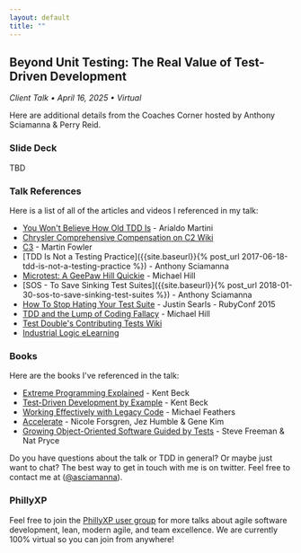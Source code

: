 ```yaml
---
layout: default
title: ""
---
```

## Beyond Unit Testing: The Real Value of Test-Driven Development 
_Client Talk &bull; April 16, 2025 &bull; Virtual_

Here are additional details from the Coaches Corner hosted by Anthony Sciamanna & Perry Reid. 

### Slide Deck
TBD
<script async class="speakerdeck-embed" data-id="9b8a96643a5b48cfa25c687611b02a4b" data-ratio="1.77777777777778" src="//speakerdeck.com/assets/embed.js"></script>

### Talk References

Here is a list of all of the articles and videos I referenced in my talk:

* [You Won't Believe How Old TDD Is](https://arialdomartini.wordpress.com/2012/07/20/you-wont-believe-how-old-tdd-is/) - Arialdo Martini
* [Chrysler Comprehensive Compensation on C2 Wiki](http://wiki.c2.com/?ChryslerComprehensiveCompensation)
* [C3](https://www.martinfowler.com/bliki/C3.html) - Martin Fowler
* [TDD Is Not a Testing Practice]({{site.baseurl}}{% post_url 2017-06-18-tdd-is-not-a-testing-practice %}) - Anthony Sciamanna
* [Microtest: A GeePaw Hill Quickie](https://www.youtube.com/watch?reload=9&v=H3LOyuqhaJA) - Michael Hill
* [SOS - To Save Sinking Test Suites]({{site.baseurl}}{% post_url 2018-01-30-sos-to-save-sinking-test-suites %}) - Anthony Sciamanna
* [How To Stop Hating Your Test Suite](https://vimeo.com/145917204) - Justin Searls - RubyConf 2015
* [TDD and the Lump of Coding Fallacy](https://www.geepawhill.org/2018/04/14/tdd-the-lump-of-coding-fallacy/) - Michael Hill
* [Test Double's Contributing Tests Wiki](https://github.com/testdouble/contributing-tests/wiki)
* [Industrial Logic eLearning](https://www.industriallogic.com/elearning) 


### Books
Here are the books I've referenced in the talk:
* [Extreme Programming Explained](https://www.amazon.com/Extreme-Programming-Explained-Embrace-Change/dp/0321278658/) - Kent Beck
* [Test-Driven Development by Example](https://www.amazon.com/Test-Driven-Development-Kent-Beck/dp/0321146530/) - Kent Beck
* [Working Effectively with Legacy Code](https://www.amazon.com/Working-Effectively-Legacy-Michael-Feathers/dp/0131177052/) - Michael Feathers
* [Accelerate](https://www.amazon.com/Accelerate-Software-Performing-Technology-Organizations/dp/1942788339/) - Nicole Forsgren, Jez Humble & Gene Kim
* [Growing Object-Oriented Software Guided by Tests](https://www.amazon.com/Growing-Object-Oriented-Software-Guided-Tests/dp/0321503627/) - Steve Freeman & Nat Pryce

Do you have questions about the talk or TDD in general? Or maybe just want to chat? The best way to get in touch with me is on twitter. Feel free to contact me at ([@asciamanna](https://www.twitter.com/asciamanna)).

### PhillyXP
Feel free to join the [PhillyXP user group](https://meetup.com/phillyxp) for more talks about agile software development, lean, modern agile, and team excellence. We are currently 100% virtual so you can join from anywhere!

